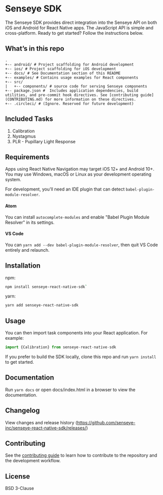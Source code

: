 # Senseye SDK

The Senseye SDK provides direct integration into the Senseye API on both iOS and Android for React Native apps. The JavaScript API is simple and cross-platform. Ready to get started? Follow the instructions below.

## What’s in this repo
```
.  
+-- android/ # Project scaffolding for Android development
+-- ios/ # Project scaffolding for iOS development
+-- docs/ # See Documentation section of this README  
+-- examples/ # Contains usage examples for React components
+-- src/
|   +-- components/ # source code for serving Senseye components  
+-- package.json #  Includes application dependencies, build utilities, and pre-commit hook directives. See [contributing guide](CONTRIBUTING.md) for more information on these directives.
+-- .circleci/ # (Ignore. Reserved for future development)
```

## Included Tasks

1. Calibration
1. Nystagmus
1. PLR - Pupillary Light Response

## Requirements

Apps using React Native Navigation may target iOS 12+ and Android 10+. You may use Windows, macOS or Linux as your development operating system.

For development, you'll need an IDE plugin that can detect `babel-plugin-module-resolver`.
#### Atom
You can install `autocomplete-modules` and enable "Babel Plugin Module Resolver" in its settings.
#### VS Code
You can `yarn add --dev babel-plugin-module-resolver`, then quit VS Code entirely and relaunch.

## Installation

npm:
```sh
npm install senseye-react-native-sdk`
```

yarn:
```sh
yarn add senseye-react-native-sdk
```

## Usage

You can then import task components into your React application. For example:
```javascript
import {Calibration} from senseye-react-native-sdk
```

If you prefer to build the SDK locally, clone this repo and run `yarn install` to get started.

## Documentation
Run `yarn docs` or open docs/index.html in a browser to view the documentation.

## Changelog

View changes and release history (https://github.com/senseye-inc/senseye-react-native-sdk/releases/)

## Contributing

See the [contributing guide](CONTRIBUTING.md) to learn how to contribute to the repository and the development workflow.

## License

BSD 3-Clause

